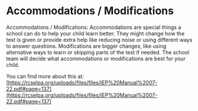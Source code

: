 # Accommodations / Modifications
Accommodations / Modifications: Accommodations are special things a school can do to help your child learn better. They might change how the test is given or provide extra help like reducing noise or using different ways to answer questions. Modifications are bigger changes, like using alternative ways to learn or skipping parts of the test if needed. The school team will decide what accommodations or modifications are best for your child.

You can find more about this at: [https://rcselpa.org/uploads/files/files/IEP%20Manual%2007-22.pdf#page=137](https://rcselpa.org/uploads/files/files/IEP%20Manual%2007-22.pdf#page=137)
